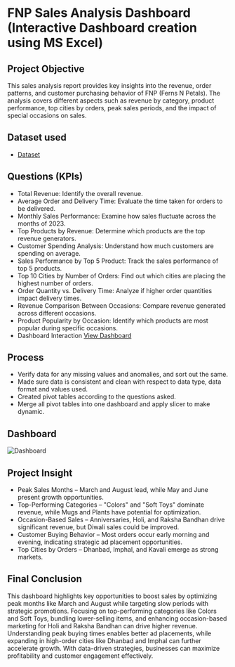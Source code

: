 # FNP Sales Analysis Dashboard (Interactive Dashboard creation using MS Excel)
## Project Objective
This sales analysis report provides key insights into the revenue, order patterns, and customer purchasing behavior of FNP (Ferns N Petals). The analysis covers different aspects such as revenue by category, product performance, top cities by orders, peak sales periods, and the impact of special occasions on sales.

## Dataset used
- <a href="https://github.com/diveshpatil01/FNP-Sales-Analysis-Dashboard/blob/main/FNP%20Dashboard.xlsx">Dataset</a>

## Questions (KPIs)
- Total Revenue: Identify the overall revenue.
- Average Order and Delivery Time: Evaluate the time taken for orders to be delivered.
- Monthly Sales Performance: Examine how sales fluctuate across the months of 2023.
- Top Products by Revenue: Determine which products are the top revenue generators.
- Customer Spending Analysis: Understand how much customers are spending on average.
- Sales Performance by Top 5 Product: Track the sales performance of top 5 products.
- Top 10 Cities by Number of Orders: Find out which cities are placing the highest number of orders.
- Order Quantity vs. Delivery Time: Analyze if higher order quantities impact delivery times.
- Revenue Comparison Between Occasions: Compare revenue generated across different occasions.
- Product Popularity by Occasion: Identify which products are most popular during specific occasions.
- Dashboard Interaction <a href="https://github.com/diveshpatil01/FNP-Sales-Analysis-Dashboard/blob/main/Dashboard.png">View Dashboard</a>

## Process
- Verify data for any missing values and anomalies, and sort out the same.
- Made sure data is consistent and clean with respect to data type, data format and values used.
- Created pivot tables according to the questions asked.
- Merge all pivot tables into one dashboard and apply slicer to make dynamic.

## Dashboard
![Dashboard](https://github.com/user-attachments/assets/e822d409-08c0-4ce5-b1cb-a9b9da2d1f68)

## Project Insight
- Peak Sales Months – March and August lead, while May and June present growth opportunities.
- Top-Performing Categories – "Colors" and "Soft Toys" dominate revenue, while Mugs and Plants have potential for optimization.
- Occasion-Based Sales – Anniversaries, Holi, and Raksha Bandhan drive significant revenue, but Diwali sales could be improved.
- Customer Buying Behavior – Most orders occur early morning and evening, indicating strategic ad placement opportunities.
- Top Cities by Orders – Dhanbad, Imphal, and Kavali emerge as strong markets.

## Final Conclusion
This dashboard highlights key opportunities to boost sales by optimizing peak months like March and August while targeting slow 
periods with strategic promotions. Focusing on top-performing categories like Colors and Soft Toys, bundling lower-selling items, 
and enhancing occasion-based marketing for Holi and Raksha Bandhan can drive higher revenue. Understanding peak buying times enables 
better ad placements, while expanding in high-order cities like Dhanbad and Imphal can further accelerate growth. With data-driven 
strategies, businesses can maximize profitability and customer engagement effectively.


